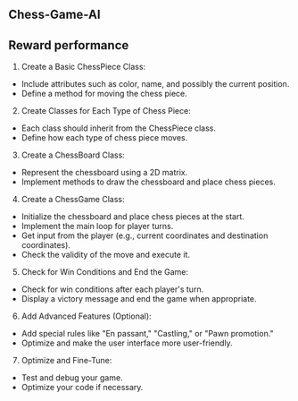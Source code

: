 ## Chess-Game-AI


## Reward performance
1. Create a Basic ChessPiece Class:
- Include attributes such as color, name, and possibly the current position.
- Define a method for moving the chess piece.
2. Create Classes for Each Type of Chess Piece:
- Each class should inherit from the ChessPiece class.
- Define how each type of chess piece moves.
3. Create a ChessBoard Class:
- Represent the chessboard using a 2D matrix.
- Implement methods to draw the chessboard and place chess pieces.
4. Create a ChessGame Class:
- Initialize the chessboard and place chess pieces at the start.
- Implement the main loop for player turns.
- Get input from the player (e.g., current coordinates and destination coordinates).
- Check the validity of the move and execute it.
5. Check for Win Conditions and End the Game:
- Check for win conditions after each player's turn.
- Display a victory message and end the game when appropriate.
6. Add Advanced Features (Optional):
- Add special rules like "En passant," "Castling," or "Pawn promotion."
- Optimize and make the user interface more user-friendly.
7. Optimize and Fine-Tune:
- Test and debug your game.
- Optimize your code if necessary.
